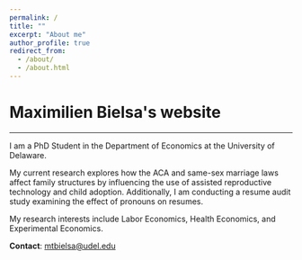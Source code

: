 ```yaml
---
permalink: /
title: ""
excerpt: "About me"
author_profile: true
redirect_from: 
  - /about/
  - /about.html
---
```


Maximilien Bielsa's website
======

<hr>

I am a PhD Student in the Department of Economics at the University of Delaware. 

My current research explores how the ACA and same-sex marriage laws affect family structures by influencing the use of assisted reproductive technology and child adoption. Additionally, I am conducting a resume audit study examining the effect of pronouns on resumes.

My research interests include Labor Economics, Health Economics, and Experimental Economics. 

**Contact**: mtbielsa@udel.edu








